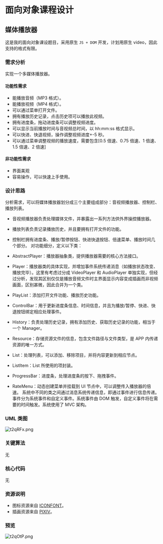 # 面向对象课程设计

## 媒体播放器

这是我的面向对象课设题目，采用原生 `JS + DOM` 开发，计划用原生 video，因此支持的格式有限。

### 需求分析

实现一个多媒体播放器。

#### 功能性需求

- 能播放音频（MP3 格式）。
- 能播放视频（MP4 格式）。
- 可以通过菜单打开文件。
- 拥有播放历史记录，点击历史项可以播放此视频。
- 拥有进度条，拖动进度条可以调整视频进度。
- 可以显示当前播放时间与音视频总时间，以 hh:mm:ss 格式显示。
- 可以快进、快退视频，操作调整视频进度+-5 秒。
- 可以通过菜单调整视频的播放速度，需要包含[0.5 倍速、0.75 倍速、1 倍速、1.5 倍速、2 倍速]

#### 非功能性需求

- 界面美观
- 容易操作，可以快速上手使用。

### 设计思路

分析需求，可以将媒体播放器划分成三个主要组成部分：音视频播放器、控制栏、播放列表。

- 音视频播放器负责处理媒体文件，并暴露出一系列方法供外界操控播放器。

- 播放列表负责记录播放历史，并且要拥有打开文件的功能。
- 控制栏拥有进度条、播放/暂停按钮、快进快退按钮、倍速菜单、播放时间几个部分。
  对功能细分，定义以下类：
- AbstractPlayer：播放器抽象类，提供播放器需要的核心方法接口。
- Player：播放器类的具体实现，并增加事件系统传递消息（如播放状态改变、播放完毕）。这里有考虑过分成 VideoPlayer 和 AudioPlayer 单独实现，但经过分析，发现其区别仅仅是播放音频文件时主界面显示内容变成插画而非视频画面，区别甚微，因此合并为一个类。
- PlayList：添加打开文件功能、播放历史功能。
- ControlBar：用于更新进度条信息、时间信息，并且为播放/暂停、快进、快退按钮绑定相应处理事件。
- History：负责处理历史记录，拥有添加历史、获取历史记录的功能，相当于一个 Manager。
- Resource：存储资源文件的信息，包含文件路径与文件类型，是 APP 内传递资源的唯一方式。
- List：处理列表，可以添加、移除项目，并将内容更新到相应节点。
- ListItem：List 所使用的项封装。
- ProgressBar：进度条，处理进度条的按下、拖拽事件。
- RateMenu：动态创建菜单并挂载到 UI 节点中，可以调整传入播放器的倍速。
  系统中不同的类之间通过消息系统传递信息，即通过事件进行信息传递。事件分为系统事件和自定义事件。系统事件由 DOM 触发，自定义事件将在需要的时间触发。系统使用了 MVC 架构。

### UML 类图

![t2qRFx.png](https://s1.ax1x.com/2020/06/07/t2qRFx.png)

### 关键算法

无

### 核心代码

无

### 资源说明

- 图标资源来自 [ICONFONT](https://www.iconfont.cn/)。
- 插画资源来自 [PIXIV](https://www.pixiv.net/)。

### 预览

![t2qOtP.png](https://s1.ax1x.com/2020/06/07/t2qOtP.png)
